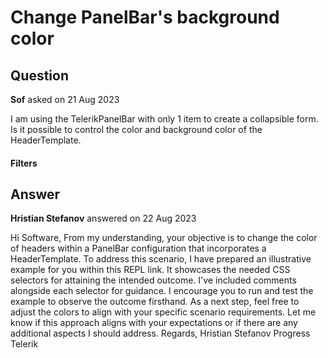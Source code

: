 # Change PanelBar's background color

## Question

**Sof** asked on 21 Aug 2023

I am using the TelerikPanelBar with only 1 item to create a collapsible form. Is it possible to control the color and background color of the HeaderTemplate. <TelerikPanelBar Data="@Model" ExpandedItems="@Model"> <PanelBarBindings> <PanelBarBinding> <HeaderTemplate> <h4>Filters</h4> </HeaderTemplate> </PanelBarBinding> </PanelBarBindings> </TelerikPanelBar>

## Answer

**Hristian Stefanov** answered on 22 Aug 2023

Hi Software, From my understanding, your objective is to change the color of headers within a PanelBar configuration that incorporates a HeaderTemplate. To address this scenario, I have prepared an illustrative example for you within this REPL link. It showcases the needed CSS selectors for attaining the intended outcome. I've included comments alongside each selector for guidance. I encourage you to run and test the example to observe the outcome firsthand. As a next step, feel free to adjust the colors to align with your specific scenario requirements. Let me know if this approach aligns with your expectations or if there are any additional aspects I should address. Regards, Hristian Stefanov Progress Telerik

